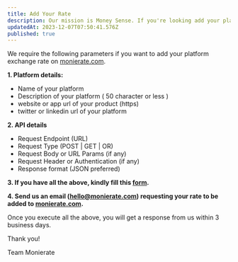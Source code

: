 ```yaml
---
title: Add Your Rate
description: Our mission is Money Sense. If you're looking add your platform exchange rate data, this page is for you.
updatedAt: 2023-12-07T07:50:41.576Z
published: true
---
```


We require the following parameters if you want to add your platform exchange rate on [monierate.com](http://monierate.com/).
  
**1. Platform details:**  
- Name of your platform
- Description of your platform ( 50 character or less )  
- website or app url of your product (https)  
- twitter or linkedin url of your platform  
  
**2. API details**  
- Request Endpoint (URL)  
- Request Type (POST | GET | OR)  
- Request Body or URL Params (if any)  
- Request Header or Authentication (if any)  
- Response format (JSON preferred)  
  
**3. If you have all the above, kindly fill this [form](https://forms.gle/QskCfpayeMwafYhg7).**  
  
**4. Send us an email (hello@monierate.com) requesting your rate to be added to [monierate.com](http://monierate.com/).**  
  
Once you execute all the above, you will get a response from us within 3 business days.  
  
Thank you!  
  
Team Monierate